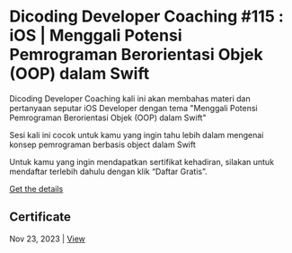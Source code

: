 # Dicoding Developer Coaching #115 : iOS | Menggali Potensi Pemrograman Berorientasi Objek (OOP) dalam Swift
Dicoding Developer Coaching kali ini akan membahas materi dan pertanyaan seputar iOS Developer dengan tema "Menggali Potensi Pemrograman Berorientasi Objek (OOP) dalam Swift"

Sesi kali ini cocok untuk kamu yang ingin tahu lebih dalam mengenai konsep pemrograman berbasis object dalam Swift

Untuk kamu yang ingin mendapatkan sertifikat kehadiran, silakan untuk mendaftar terlebih dahulu dengan klik “Daftar Gratis”.

[Get the details](https://www.dicoding.com/events/7048)

## Certificate
Nov 23, 2023 | [View](certificate/certificate.pdf)